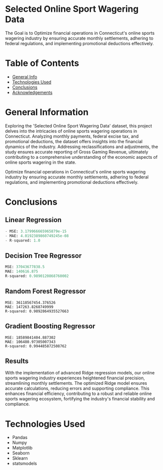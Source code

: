 # Selected Online Sport Wagering Data
The Goal is to Optimize financial operations in Connecticut's online sports wagering industry by ensuring accurate monthly settlements, adhering to federal regulations, and implementing promotional deductions effectively. 


# Table of Contents

+ [General Info](#general-information)
+ [Technologies Used](#technologies-used)
+ [Conclusions](#conclusions)
+ [Acknowledgements](#acknowledgements)


# General Information 

Exploring the 'Selected Online Sport Wagering Data' dataset, this project delves into the intricacies of online sports wagering operations in Connecticut. Analyzing monthly payments, federal excise tax, and promotional deductions, the dataset offers insights into the financial dynamics of the industry. Addressing reclassifications and adjustments, the study ensures accurate reporting of Gross Gaming Revenue, ultimately contributing to a comprehensive understanding of the economic aspects of online sports wagering in the state.

Optimize financial operations in Connecticut's online sports wagering industry by ensuring accurate monthly settlements, adhering to federal regulations, and implementing promotional deductions effectively. 

# Conclusions

## Linear Regression

```python
- MSE: 3.179966665965879e-15
- MAE: 4.0192389860749245e-08
- R-squared: 1.0
```

## Decision Tree Regressor

```python
MSE: 37043677838.5
MAE: 140616.875
R-squared: 0.9890120868760002
```

## Random Forest Regressor

```
MSE: 36118567454.376526
MAE: 147263.8268749999
R-squared: 0.9892864935527663
```

## Gradient Boosting Regressor

```
MSE: 18589841404.887302
MAE: 106480.97305007343
R-squared: 0.994485872508762
```
## Results

With the implementation of advanced Ridge regression models, our online sports wagering industry experiences heightened financial precision, streamlining monthly settlements. The optimized Ridge model ensures accurate calculations, reducing errors and supporting compliance. This enhances financial efficiency, contributing to a robust and reliable online sports wagering ecosystem, fortifying the industry's financial stability and compliance.

# Technologies Used

+ Pandas
+ Numpy
+ Matplotlib
+ Seaborn
+ Sklearn
+ statsmodels
